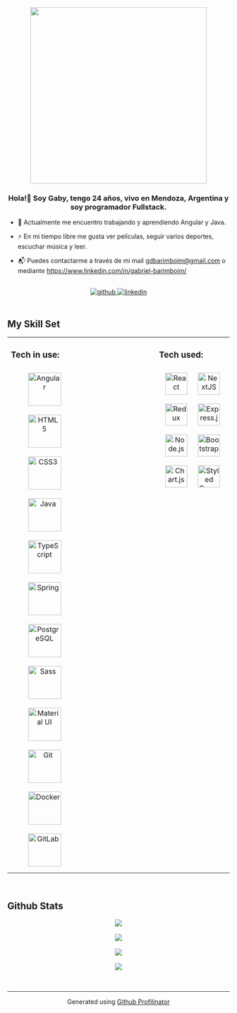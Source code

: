 <div align="center">
<img src="https://media2.giphy.com/media/qgQUggAC3Pfv687qPC/giphy.gif?cid=ecf05e47k7u5296w2xqq1uoae4utakfaz1jst8qexoz40ojz&rid=giphy.gif&ct=g" align="center" height="" width="400" />
</div>  
  

### <div align="center">Hola!👋 Soy Gaby, tengo 24 años, vivo en Mendoza, Argentina y soy programador Fullstack.</div>  
  

- 🌱 Actualmente me encuentro trabajando y aprendiendo Angular y Java.    
  

- ⚡ En mi tiempo libre me gusta ver películas, seguir varios deportes, escuchar música y leer.    
  

- 📬 Puedes contactarme a través de mi mail gdbarimboim@gmail.com o mediante https://www.linkedin.com/in/gabriel-barimboim/    


<br/>  


<div align="center">
<a href="https://github.com/Gbw699" target="_blank">
<img src=https://img.shields.io/badge/github-%2324292e.svg?&style=for-the-badge&logo=github&logoColor=white alt=github style="margin-bottom: 5px;" />
</a>
<a href="https://linkedin.com/in/gabriel-barimboim" target="_blank">
<img src=https://img.shields.io/badge/linkedin-%231E77B5.svg?&style=for-the-badge&logo=linkedin&logoColor=white alt=linkedin style="margin-bottom: 5px;" />
</a>  
</div>  

<br/>  


## My Skill Set  
<table><tr><td valign="top" width="33%">



### Tech in use:  
<div align="center">  
<a href="https://angular.io/" target="_blank"><img style="margin: 10px" src="https://profilinator.rishav.dev/skills-assets/angularjs-original.svg" alt="Angular" height="75" /></a>  
<a href="https://en.wikipedia.org/wiki/HTML5" target="_blank"><img style="margin: 10px" src="https://profilinator.rishav.dev/skills-assets/html5-original-wordmark.svg" alt="HTML5" height="75" /></a>  
<a href="https://www.w3schools.com/css/" target="_blank"><img style="margin: 10px" src="https://profilinator.rishav.dev/skills-assets/css3-original-wordmark.svg" alt="CSS3" height="75" /></a>  
<a href="https://www.java.com/" target="_blank"><img style="margin: 10px" src="https://profilinator.rishav.dev/skills-assets/java-original-wordmark.svg" alt="Java" height="75" /></a>  
<a href="https://www.typescriptlang.org/" target="_blank"><img style="margin: 10px" src="https://profilinator.rishav.dev/skills-assets/typescript-original.svg" alt="TypeScript" height="75" /></a>  
<a href="https://docs.spring.io/spring-framework/docs/3.0.x/reference/expressions.html#:~:text=The%20Spring%20Expression%20Language%20(SpEL,and%20basic%20string%20templating%20functionality." target="_blank"><img style="margin: 10px" src="https://profilinator.rishav.dev/skills-assets/springio-icon.svg" alt="Spring" height="75" /></a>  
<a href="https://www.postgresql.org/" target="_blank"><img style="margin: 10px" src="https://profilinator.rishav.dev/skills-assets/postgresql-original-wordmark.svg" alt="PostgreSQL" height="75" /></a>  
<a href="https://sass-lang.com/" target="_blank"><img style="margin: 10px" src="https://profilinator.rishav.dev/skills-assets/sass-original.svg" alt="Sass" height="75" /></a>  
<a href="https://mui.com/" target="_blank"><img style="margin: 10px" src="https://profilinator.rishav.dev/skills-assets/mui.png" alt="Material UI" height="75" /></a>  
<a href="https://github.com/" target="_blank"><img style="margin: 10px" src="https://profilinator.rishav.dev/skills-assets/git-scm-icon.svg" alt="Git" height="75" /></a>  
<a href="https://www.docker.com/" target="_blank"><img style="margin: 10px" src="https://profilinator.rishav.dev/skills-assets/docker-original-wordmark.svg" alt="Docker" height="75" /></a>  
<a href="https://about.gitlab.com/" target="_blank"><img style="margin: 10px" src="https://profilinator.rishav.dev/skills-assets/gitlab.svg" alt="GitLab" height="75" /></a>  
</div>

</td><td valign="top" width="33%">



</td><td valign="top" width="33%">



### Tech used:  
<div align="center">  
<a href="https://reactjs.org/" target="_blank"><img style="margin: 10px" src="https://profilinator.rishav.dev/skills-assets/react-original-wordmark.svg" alt="React" height="50" /></a>  
<a href="https://nextjs.org/" target="_blank"><img style="margin: 10px" src="https://profilinator.rishav.dev/skills-assets/nextjs.png" alt="NextJS" height="50" /></a>  
<a href="https://redux.js.org/" target="_blank"><img style="margin: 10px" src="https://profilinator.rishav.dev/skills-assets/redux-original.svg" alt="Redux" height="50" /></a>  
<a href="https://expressjs.com/" target="_blank"><img style="margin: 10px" src="https://profilinator.rishav.dev/skills-assets/express-original-wordmark.svg" alt="Express.js" height="50" /></a>  
<a href="https://nodejs.org/" target="_blank"><img style="margin: 10px" src="https://profilinator.rishav.dev/skills-assets/nodejs-original-wordmark.svg" alt="Node.js" height="50" /></a>  
<a href="https://getbootstrap.com/docs/3.4/javascript/" target="_blank"><img style="margin: 10px" src="https://profilinator.rishav.dev/skills-assets/bootstrap-plain.svg" alt="Bootstrap" height="50" /></a>  
<a href="https://www.chartjs.org/" target="_blank"><img style="margin: 10px" src="https://profilinator.rishav.dev/skills-assets/logo-title.svg" alt="Chart.js" height="50" /></a>  
<a href="https://styled-components.com/" target="_blank"><img style="margin: 10px" src="https://profilinator.rishav.dev/skills-assets/styled-components.png" alt="Styled Components" height="50" /></a>  
</div>

</td></tr></table>  
  

<br/>  


## Github Stats  
<div align="center"><img src="https://github-readme-stats.vercel.app/api/top-langs/?username=Gbw699&hide_border=true&layout=compact" align="center" /></div>

<br/>  
 

<div align="center"><img src="[[https://spotify-github-profile.vercel.app/api/view.svg?uid=11177960208&redirect=true][https://spotify-github-profile.vercel.app/api/view.svg?uid=11177960208&cover_image=true&theme=default&show_offline=true&background_color=121212&interchange=false" /></div>  


<br/>  


<div align="center"><img src="https://spotify-github-profile.vercel.app/api/view?uid=11177960208&cover_image=true&theme=default&show_offline=false&background_color=121212&interchange=true&bar_color=53b14f&bar_color_cover=false" /></div>  


<br/>  

<div align="center">
<img src="https://komarev.com/ghpvc/?username=Gbw699&&style=flat-square" align="center" />
</div>  
  

<br/>  


<br />

----
<div align="center">Generated using <a href="https://profilinator.rishav.dev/" target="_blank">Github Profilinator</a></div>
